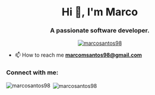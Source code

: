 <h1 align="center">Hi 👋, I'm Marco</h1>
<h3 align="center">A passionate software developer.</h3>

<p align="center"> <a href="https://github.com/ryo-ma/github-profile-trophy"><img src="https://github-profile-trophy.vercel.app/?username=marcosantos98" alt="marcosantos98" /></a> </p>

- 📫 How to reach me **marcomsantos98@gmail.com**

<h3 align="left">Connect with me:</h3>
<p align="left">
</p>

<p><img align="left" src="https://github-readme-stats.vercel.app/api/top-langs?username=marcosantos98&show_icons=true&locale=en&layout=compact" alt="marcosantos98" /></p>

<p>&nbsp;<img align="center" src="https://github-readme-stats.vercel.app/api?username=marcosantos98&show_icons=true&locale=en" alt="marcosantos98" /></p>
